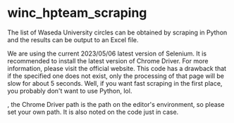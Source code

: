 # winc_hpteam_scraping
The list of Waseda University circles can be obtained by scraping in Python and the results can be output to an Excel file.

We are using the current 2023/05/06 latest version of Selenium. It is recommended to install the latest version of Chrome Driver. For more information, please visit the official website.
This code has a drawback that if the specified one does not exist, only the processing of that page will be slow for about 5 seconds. Well, if you want fast scraping in the first place, you probably don't want to use Python, lol.

, the Chrome Driver path is the path on the editor's environment, so please set your own path. It is also noted on the code just in case.
